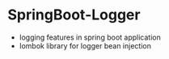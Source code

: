 # SpringBoot-Logger
  -  logging features in spring boot application
  -  lombok library for logger bean injection
